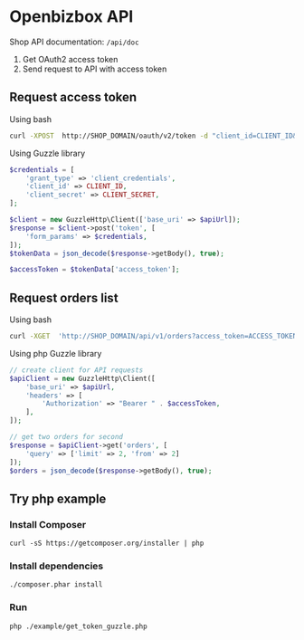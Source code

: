 Openbizbox API 
==============

Shop API documentation: `/api/doc`

1. Get OAuth2 access token
2. Send request to API with access token

## Request access token

Using bash
```bash
curl -XPOST  http://SHOP_DOMAIN/oauth/v2/token -d "client_id=CLIENT_ID&client_secret=CLIENT_SECRET&grant_type=client_credentials"
```

Using Guzzle library 
```php
$credentials = [
    'grant_type' => 'client_credentials',
    'client_id' => CLIENT_ID,
    'client_secret' => CLIENT_SECRET,
];

$client = new GuzzleHttp\Client(['base_uri' => $apiUrl]);
$response = $client->post('token', [ 
    'form_params' => $credentials,
]);
$tokenData = json_decode($response->getBody(), true);

$accessToken = $tokenData['access_token'];
```

## Request orders list

Using bash
```bash
curl -XGET  'http://SHOP_DOMAIN/api/v1/orders?access_token=ACCESS_TOKEN&limit=2&from=2'
```

Using php Guzzle library
```php
// create client for API requests
$apiClient = new GuzzleHttp\Client([
    'base_uri' => $apiUrl,
    'headers' => [
        'Authorization' => "Bearer " . $accessToken,
    ],
]);

// get two orders for second
$response = $apiClient->get('orders', [
    'query' => ['limit' => 2, 'from' => 2]
]);
$orders = json_decode($response->getBody(), true);
```

## Try php example

### Install Composer

`curl -sS https://getcomposer.org/installer | php`

### Install dependencies

`./composer.phar install`

### Run
 
`php ./example/get_token_guzzle.php`